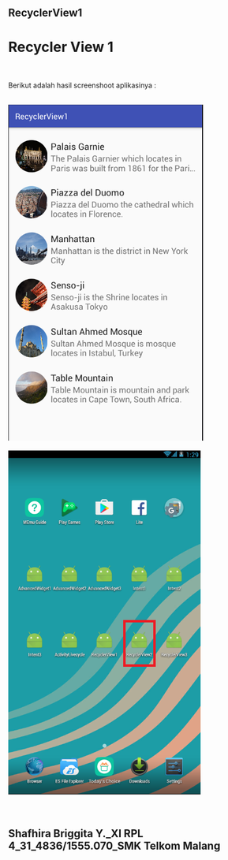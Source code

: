 ## RecyclerView1<br>

# Recycler View 1 <br><br>

Berikut adalah hasil screenshoot aplikasinya : <br><br>

![screenshots](https://github.com/sbbriggitash/RecyclerView1/blob/master/RV1-1.PNG)<br><br>
![screenshots](https://github.com/sbbriggitash/RecyclerView2/blob/master/RV2-2.PNG)<br><br><br>

## Shafhira Briggita Y._XI RPL 4_31_4836/1555.070_SMK Telkom Malang
